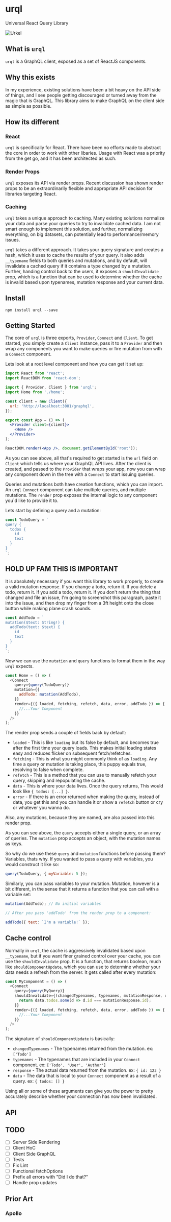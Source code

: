 # urql

Universal React Query Library

![Urkel](https://images-production.global.ssl.fastly.net/uploads/posts/image/97733/jaleel-white-steve-urkel.jpg)

## What is `urql`

`urql` is a GraphQL client, exposed as a set of ReactJS components.

## Why this exists

In my experience, existing solutions have been a bit heavy on the API side of things, and I see people getting discouraged or turned away from the magic that is GraphQL. This library aims to make GraphQL on the client side as simple as possible.

## How its different

### React

`urql` is specifically for React. There have been no efforts made to abstract the core in order to work with other libaries. Usage with React was a priority from the get go, and it has been architected as such.

### Render Props

`urql` exposes its API via render props. Recent discussion has shown render props to be an extraordinarily flexible and appropriate API decision for libraries targeting React.

### Caching

`urql` takes a unique approach to caching. Many existing solutions normalize your data and parse your queries to try to invalidate cached data. I am not smart enough to implement this solution, and further, normalizing everything, on big datasets, can potentially lead to performance/memory issues.

`urql` takes a different approach. It takes your query signature and creates a hash, which it uses to cache the results of your query. It also adds `__typename` fields to both queries and mutations, and by default, will invalidate a cached query if it contains a type changed by a mutation. Further, handing control back to the users, it exposes a `shouldInvalidate` prop, which is a function that can be used to determine whether the cache is invalid based upon typenames, mutation response and your current data.

## Install

`npm install urql --save`

## Getting Started

The core of `urql` is three exports, `Provider`, `Connect` and `Client`. To get started, you simply create a `Client` instance, pass it to a `Provider` and then wrap any components you want to make queries or fire mutation from with a `Connect` component.

Lets look at a root level component and how you can get it set up:

```jsx
import React from 'react';
import ReactDOM from 'react-dom';

import { Provider, Client } from 'urql';
import Home from './home';

const client = new Client({
  url: 'http://localhost:3001/graphql',
});

export const App = () => (
  <Provider client={client}>
    <Home />
  </Provider>
);

ReactDOM.render(<App />, document.getElementById('root'));
```

As you can see above, all that's required to get started is the `url` field on `Client` which tells us where your GraphQL API lives. After the client is created, and passed to the `Provider` that wraps your app, now you can wrap any component down in the tree with a `Connect` to start issuing queries.

Queries and mutations both have creation functions, which you can import. An `urql` `Connect` component can take multiple queries, and multiple mutations. The `render` prop exposes the internal logic to any component you`d like to provide it to.

Lets start by defining a query and a mutation:

```javascript
const TodoQuery = `
query {
  todos {
    id
    text
  }
}
`;
```

## HOLD UP FAM THIS IS IMPORTANT

It is absolutely necessary if you want this library to work properly, to create a valid mutation response. If you change a todo, return it. If you delete a todo, return it. If you add a todo, return it. If you don't return the thing that changed and file an issue, I'm going to screenshot this paragraph, paste it into the issue, and then drop my finger from a 3ft height onto the close button while making plane crash sounds.

```javascript
const AddTodo = `
mutation($text: String!) {
  addTodo(text: $text) {
    id
    text
  }
}
`;
```

Now we can use the `mutation` and `query` functions to format them in the way `urql` expects.

```javascript
const Home = () => (
  <Connect
    query={query(TodoQuery)}
    mutation={{
      addTodo: mutation(AddTodo),
    }}
    render={({ loaded, fetching, refetch, data, error, addTodo }) => {
      //...Your Component
    }}
  />
);
```

The render prop sends a couple of fields back by default:

* `loaded` - This is like `loading` but its false by default, and becomes true after the first time your query loads. This makes initial loading states easy and reduces flicker on subsequent fetch/refetches.
* `fetching` - This is what you might commonly think of as `loading`. Any time a query or mutation is taking place, this puppy equals true, resolving to false when complete.
* `refetch` - This is a method that you can use to manually refetch your query, skipping and repopulating the cache.
* `data` - This is where your data lives. Once the query returns, This would look like `{ todos: [...] }`.
* `error` - If there is an error returned when making the query, instead of data, you get this and you can handle it or show a `refetch` button or cry or whatever you wanna do.

Also, any mutations, because they are named, are also passed into this render prop.

As you can see above, the `query` accepts either a single query, or an array of queries. The `mutation` prop accepts an object, with the mutation names as keys.

So why do we use these `query` and `mutation` functions before passing them? Variables, thats why. If you wanted to pass a query with variables, you would construct it like so:

```javascript
query(TodoQuery, { myVariable: 5 });
```

Similarly, you can pass variables to your mutation. Mutation, however is a bit different, in the sense that it returns a function that you can call with a variable set:

```javascript
mutation(AddTodo); // No initial variables

// After you pass 'addTodo' from the render prop to a component:

addTodo({ text: `I'm a variable!` });
```

## Cache control

Normally in `urql`, the cache is aggressively invalidated based upon `__typename`, but if you want finer grained control over your cache, you can use the `shouldInvalidate` prop. It is a function, that returns boolean, much like `shouldComponentUpdate`, which you can use to determine whether your data needs a refresh from the server. It gets called after every mutation:

```javascript
const MyComponent = () => (
  <Connect
    query={query(MyQuery)}
    shouldInvalidate={(changedTypenames, typenames, mutationResponse, data) => {
      return data.todos.some(d => d.id === mutationResponse.id);
    }}
    render={({ loaded, fetching, refetch, data, error, addTodo }) => {
      //...Your Component
    }}
  />
);
```

The signature of `shouldComponentUpdate` is basically:

* `changedTypenames` - The typenames returned from the mutation. ex: `['Todo']`
* `typenames` - The typenames that are included in your `Connect` component. ex: `['Todo', 'User', 'Author']`
* `response` - The actual data returned from the mutation. ex: `{ id: 123 }`
* `data` - The data that is local to your `Connect` component as a result of a query. ex: `{ todos: [] }`

Using all or some of these arguments can give you the power to pretty accurately describe whether your connection has now been invalidated.

## API

## TODO

* [ ] Server Side Rendering
* [ ] Client HoC
* [ ] Client Side GraphQL
* [ ] Tests
* [ ] Fix Lint
* [ ] Functional fetchOptions
* [ ] Prefix all errors with "Did I do that?"
* [ ] Handle prop updates

## Prior Art

### Apollo
